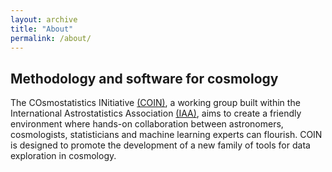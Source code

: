```yaml
---
layout: archive
title: "About"
permalink: /about/
---
```


## Methodology and software for cosmology

The COsmostatistics INitiative
[(COIN)](https://asaip.psu.edu/organizations/iaa/iaa-working-group-of-cosmostatistics/),
a working group built within the International Astrostatistics Association
[(IAA)](https://asaip.psu.edu/organizations/iaa/international-astrostatistics-association-overview),
aims to create a friendly environment where hands-on collaboration between
astronomers, cosmologists, statisticians and machine learning experts can
flourish. COIN is designed to promote the development of a new family of tools
for data exploration in cosmology.

